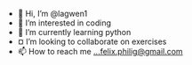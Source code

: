 - 👋 Hi, I’m @lagwen1
- 👀 I’m interested in coding
- 🌱 I’m currently learning python 
- ¤ I’m looking to collaborate on exercises 
- 📫 How to reach me ...felix.philig@gmail.com 

<!---
lagwen1/lagwen1 is a ✨ special ✨ repository because its `README.md` (this file) appears on your GitHub profile.
You can click the Preview link to take a look at your changes.
--->
